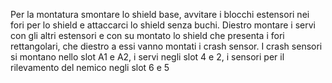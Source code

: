 Per la montatura smontare lo shield base, avvitare i blocchi estensori nei fori per lo shield e attaccarci lo shield senza buchi.
Diestro montare i servi con gli altri estensori e con su montato lo shield che presenta i fori rettangolari, che diestro a essi vanno montati i crash sensor.
I crash sensori si montano nello slot A1 e A2, i servi negli slot 4 e 2, i sensori per il rilevamento del nemico negli slot 6 e 5
